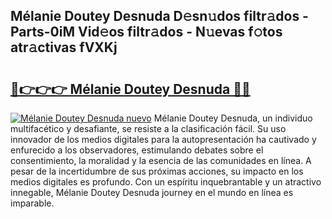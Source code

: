## Mélanie Doutey Desnuda D𝚎sn𝚞dos filtr𝚊dos - Parts-0iM Vid𝚎os filtr𝚊dos - N𝚞evas f𝚘tos atr𝚊ctivas fVXKj

# <h2><a href="http://mb4qs5.tromn.icu/?c=M%c3%a9lanie+Doutey+Desnuda">🔗👉👉👉 Mélanie Doutey Desnuda 🔗🔗</a></h2>

[![Mélanie Doutey Desnuda nuevo](https://i.imgur.com/pEAQMta.gif)](http://mb4qs5.tromn.icu/?c=M%c3%a9lanie+Doutey+Desnuda)
Mélanie Doutey Desnuda, un individuo multifacético y desafiante, se resiste a la clasificación fácil. Su uso innovador de los medios digitales para la autopresentación ha cautivado y enfurecido a los observadores, estimulando debates sobre el consentimiento, la moralidad y la esencia de las comunidades en línea. A pesar de la incertidumbre de sus próximas acciones, su impacto en los medios digitales es profundo. Con un espíritu inquebrantable y un atractivo innegable, Mélanie Doutey Desnuda journey en el mundo en línea es imparable.
